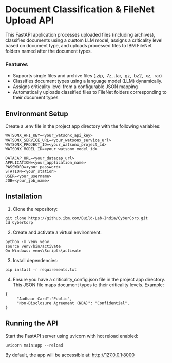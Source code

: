 # Document Classification & FileNet Upload API
This FastAPI application processes uploaded files (including archives), classifies documents using a custom LLM model, assigns a criticality level based on document type, and uploads processed files to IBM FileNet folders named after the document types.

### Features
- Supports single files and archive files (.zip, .7z, .tar, .gz, .bz2, .xz, .rar)
- Classifies document types using a language model (LLM) dynamically.
- Assigns criticality level from a configurable JSON mapping
- Automatically uploads classified files to FileNet folders corresponding to their document types

## Environment Setup
Create a .env file in the project app directory with the following variables:

```
WATSONX_API_KEY=<your_watsonx_api_key>
WATSONX_SERVICE_URL=<your_watsonx_service_url>
WATSONX_PROJECT_ID=<your_watsonx_project_id>
WATSONX_MODEL_ID=<your_watsonx_model_id>

DATACAP_URL=<your_datacap_url>
APPLICATION=<your_application_name>
PASSWORD=<your_password>
STATION=<your_station>
USER=<your_username>
JOB=<your_job_name>
```

## Installation
1. Clone the repository:
```
git clone https://github.ibm.com/Build-Lab-India/CyberCorp.git
cd CyberCorp
```

2. Create and activate a virtual environment:
```
python -m venv venv
source venv/bin/activate  
On Windows: venv\Scripts\activate
```

3. Install dependencies:
```
pip install -r requirements.txt
```

4. Ensure you have a criticality_config.json file in the project app directory. This JSON file maps document types to their criticality levels. Example:
```
{
     "Aadhaar Card":"Public",
     "Non-Disclosure Agreement (NDA)": "Confidential",
}
```

## Running the API
Start the FastAPI server using uvicorn with hot reload enabled:
```
uvicorn main:app --reload
```
By default, the app will be accessible at: http://127.0.0.1:8000

